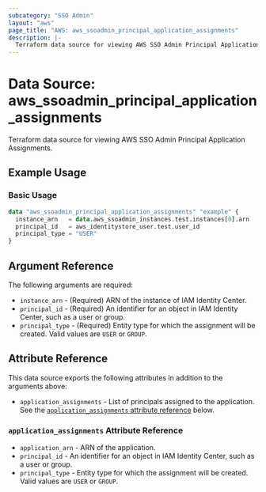 ```yaml
---
subcategory: "SSO Admin"
layout: "aws"
page_title: "AWS: aws_ssoadmin_principal_application_assignments"
description: |-
  Terraform data source for viewing AWS SSO Admin Principal Application Assignments.
---
```


# Data Source: aws_ssoadmin_principal_application_assignments

Terraform data source for viewing AWS SSO Admin Principal Application Assignments.

## Example Usage

### Basic Usage

```terraform
data "aws_ssoadmin_principal_application_assignments" "example" {
  instance_arn   = data.aws_ssoadmin_instances.test.instances[0].arn
  principal_id   = aws_identitystore_user.test.user_id
  principal_type = "USER"
}
```

## Argument Reference

The following arguments are required:

* `instance_arn` - (Required) ARN of the instance of IAM Identity Center.
* `principal_id` - (Required) An identifier for an object in IAM Identity Center, such as a user or group.
* `principal_type` - (Required) Entity type for which the assignment will be created. Valid values are `USER` or `GROUP`.

## Attribute Reference

This data source exports the following attributes in addition to the arguments above:

* `application_assignments` - List of principals assigned to the application. See the [`application_assignments` attribute reference](#application_assignments-attribute-reference) below.

### `application_assignments` Attribute Reference

* `application_arn` - ARN of the application.
* `principal_id` - An identifier for an object in IAM Identity Center, such as a user or group.
* `principal_type` - Entity type for which the assignment will be created. Valid values are `USER` or `GROUP`.
